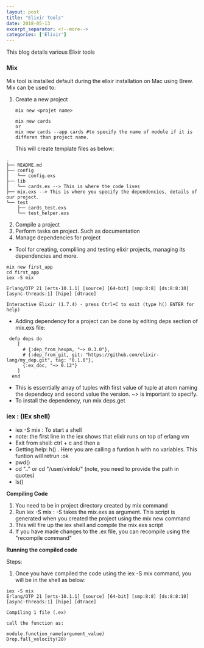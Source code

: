 ```yaml
---
layout: post
title: "Elixir Tools"
date: 2018-05-13
excerpt_separator: <!--more-->
categories: ['Elixir']
---
```


This blog details various Elixir tools

<!--more-->

### Mix
Mix tool is installed default during the elixir installation on Mac using Brew. Mix can be used to:

1.  Create a new project
    ```
    mix new <projet name>

    mix new cards
    or
    mix new cards --app cards #to specify the name of module if it is differen than project name.
    ```
    This will create template files as below:
```
.
├── README.md
├── config
│   └── config.exs
├── lib
│   └── cards.ex --> This is where the code lives
├── mix.exs --> This is where you specify the dependencies, details of our project.
└── test
    ├── cards_test.exs
    └── test_helper.exs
```

2. Compile a project
3. Perform tasks on project. Such as documentation
4. Manage dependencies for project

- Tool for creating, compliling and testing elixir projects, managing its dependencies and more.
```
mix new first_app
cd first_app
iex -S mix

Erlang/OTP 21 [erts-10.1.1] [source] [64-bit] [smp:8:8] [ds:8:8:10] [async-threads:1] [hipe] [dtrace]

Interactive Elixir (1.7.4) - press Ctrl+C to exit (type h() ENTER for help)
```

- Adding dependency for a project can be done by editing deps section of mix.exs file:
```
 defp deps do
    [
      # {:dep_from_hexpm, "~> 0.3.0"},
      # {:dep_from_git, git: "https://github.com/elixir-lang/my_dep.git", tag: "0.1.0"},
      {:ex_doc, "~> 0.12"}
    ]
  end

```
- This is essentially array of tuples with first value of tuple at atom naming the dependecy and second value the version. ~> is important to specify.
- To install the dependency, run mix deps.get

### iex : (IEx shell)
- iex -S mix : To start a shell
- note: the first line in the iex shows that elixir runs on top of erlang vm
- Exit from shell: ctrl + c and then a
- Getting help: h() . Here you are calling a funtion h with no variables. This funtion will retrun :ok
- pwd()
- cd ".." or cd "/user/vinlok/" (note, you need to provide the path in quotes)
- ls()


**Compiling Code**
1. You need to be in project directory created by mix command
2. Run iex -S mix :
    -S takes the mix.exs as argument. This script is generated when you created the project using the mix new command
3. This will fire up the iex shell and compile the mix.exs script
4. If you have made changes to the .ex file, you can recompile using the "recompile command"

**Running the compiled code**

Steps:
1. Once you have compiled the code using the iex -S mix command, you will be in the shell as below:
```
iex -S mix
Erlang/OTP 21 [erts-10.1.1] [source] [64-bit] [smp:8:8] [ds:8:8:10] [async-threads:1] [hipe] [dtrace]

Compiling 1 file (.ex)

call the function as:

module.function_name(argument_value)
Drop.fall_velocity(20)
```